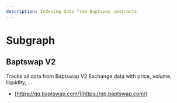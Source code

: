 ```yaml
---
description: Indexing data from Baptswap contracts
---
```


# Subgraph

## Baptswap V2

Tracks all data from Baptswap V2 Exchange data with price, volume, liquidity, ...

* [https://gq.baptswap.com/](https://gq.baptswap.com/)

